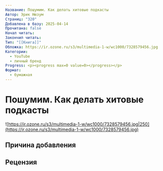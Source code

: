 ```yaml
---
Название: Пошумим. Как делать хитовые подкасты
Автор: Эрик Нюзум
Страниц: "320"
Добавлена в базу: 2025-04-14
Прочитана: false
Начал читать: 
Закончил читать: 
Тип: "[[Книга]]"
Обложка: https://ir.ozone.ru/s3/multimedia-1-w/wc1000/7328579456.jpg
Категории:
  - YouTube
  - личный бренд
Progress: <p><progress max=0 value=0></progress></p>
Формат:
  - бумажная
---
```

# Пошумим. Как делать хитовые подкасты

![https://ir.ozone.ru/s3/multimedia-1-w/wc1000/7328579456.jpg|250](https://ir.ozone.ru/s3/multimedia-1-w/wc1000/7328579456.jpg)

## Причина добавления


## Рецензия